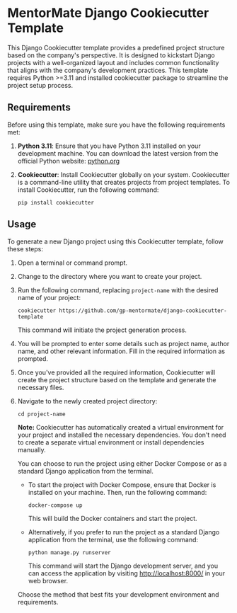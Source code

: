 # MentorMate Django Cookiecutter Template

This Django Cookiecutter template provides a predefined project structure based
on the company's perspective. It is designed to kickstart Django projects with
a well-organized layout and includes common functionality that aligns with the
company's development practices. This template requires Python >=3.11 and
installed cookiecutter package to streamline the project setup process.

## Requirements

Before using this template, make sure you have the following requirements met:

1. **Python 3.11**: Ensure that you have Python 3.11 installed on your
   development machine. You can download the latest version from the official
   Python website: [python.org](https://www.python.org/downloads/)

2. **Cookiecutter**: Install Cookiecutter globally on your system. Cookiecutter
   is a command-line utility that creates projects from project templates. To
   install Cookiecutter, run the following command:

   ```shell
   pip install cookiecutter
   ```

## Usage

To generate a new Django project using this Cookiecutter template, follow these
steps:

1. Open a terminal or command prompt.

2. Change to the directory where you want to create your project.

3. Run the following command, replacing `project-name` with the desired name of
   your project:

   ```shell
   cookiecutter https://github.com/gp-mentormate/django-cookiecutter-template
   ```

   This command will initiate the project generation process.

4. You will be prompted to enter some details such as project name, author
   name, and other relevant information. Fill in the required information as
   prompted.

5. Once you've provided all the required information, Cookiecutter will create
   the project structure based on the template and generate the necessary
   files.

6. Navigate to the newly created project directory:

   ```shell
   cd project-name
   ```

   **Note:** Cookiecutter has automatically created a virtual environment for
   your project and installed the necessary dependencies. You don't need to
   create a separate virtual environment or install dependencies manually.

   You can choose to run the project using either Docker Compose or as a
   standard Django application from the terminal.

    - To start the project with Docker Compose, ensure that Docker is installed
      on your machine. Then, run the following command:

      ```shell
      docker-compose up
      ```

      This will build the Docker containers and start the project.

    - Alternatively, if you prefer to run the project as a standard Django
      application from the terminal, use the following command:

      ```shell
      python manage.py runserver
      ```

      This command will start the Django development server, and you can access
      the application by
      visiting [http://localhost:8000/](http://localhost:8000/) in your web
      browser.

   Choose the method that best fits your development environment and
   requirements.